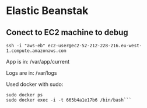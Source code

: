 # Elastic Beanstak

## Conect to EC2 machine to debug
`ssh -i "aws-eb" ec2-user@ec2-52-212-228-216.eu-west-1.compute.amazonaws.com`

App is in: /var/app/current

Logs are in: /var/logs

Used docker with sudo:
```sudo docker images
sudo docker ps
sudo docker exec -i -t 665b4a1e17b6 /bin/bash```
